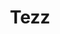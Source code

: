 <div align="center">
  <h1>Tezz</h1>

<br>

<div align="center">
  <a href="https://discord.com/users/357159197885988878">
  </a>
</div>
